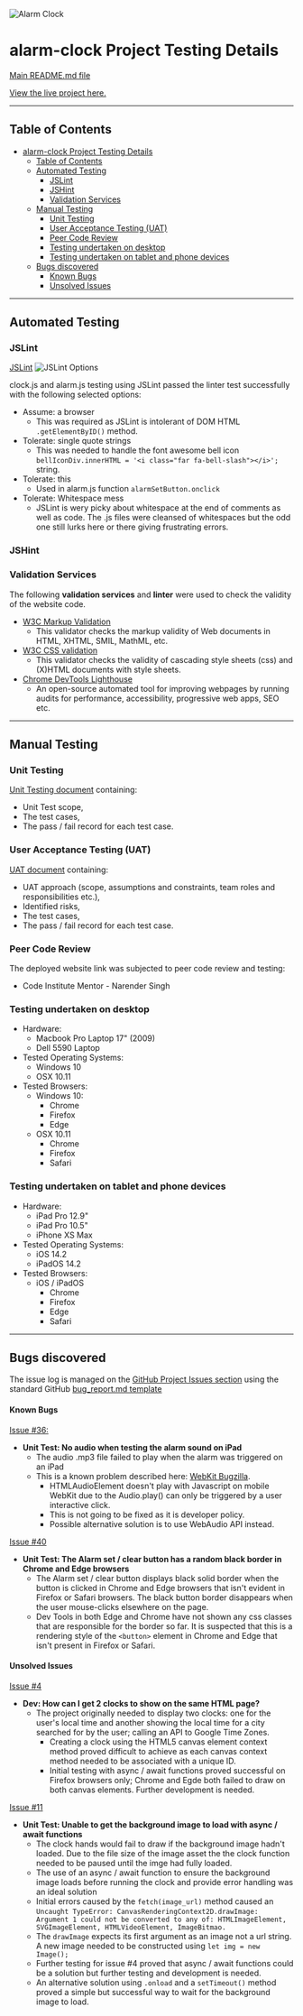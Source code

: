![Alarm Clock](assets/favicons/apple-touch-icon.png)

# alarm-clock Project Testing Details #


[Main README.md file](https://github.com/simonjvardy/alarm-clock/blob/master/README.md)

[View the live project here.](https://simonjvardy.github.io/alarm-clock/)

---

## Table of Contents ##

- [alarm-clock Project Testing Details](#alarm-clock-project-testing-details)
  - [Table of Contents](#table-of-contents)
  - [Automated Testing](#automated-testing)
    - [JSLint](#jslint)
    - [JSHint](#jshint)
    - [Validation Services](#validation-services)
  - [Manual Testing](#manual-testing)
    - [Unit Testing](#unit-testing)
    - [User Acceptance Testing (UAT)](#user-acceptance-testing-uat)
    - [Peer Code Review](#peer-code-review)
    - [Testing undertaken on desktop](#testing-undertaken-on-desktop)
    - [Testing undertaken on tablet and phone devices](#testing-undertaken-on-tablet-and-phone-devices)
  - [Bugs discovered](#bugs-discovered)
      - [Known Bugs](#known-bugs)
      - [Unsolved Issues](#unsolved-issues)


---
## Automated Testing ##

### JSLint ###

[JSLint](https://jslint.com/)
![JSLint Options](assets/img/testing-jslint-options.png)

clock.js and alarm.js testing using JSLint passed the linter test successfully with the following selected options: 
- Assume: a browser
  - This was required as JSLint is intolerant of DOM HTML `.getElementByID()` method.
- Tolerate: single quote strings
  - This was needed to handle the font awesome bell icon `bellIconDiv.innerHTML = '<i class="far fa-bell-slash"></i>';` string.
- Tolerate: this
  - Used in alarm.js function `alarmSetButton.onclick`
- Tolerate: Whitespace mess
  - JSLint is wery picky about whitespace at the end of comments as well as code. The .js files were cleansed of whitespaces but the odd one still lurks here or there giving frustrating errors.



### JSHint ###

### Validation Services ###

The following **validation services** and **linter** were used to check the validity of the website code.


- [W3C Markup Validation](https://validator.w3.org/) 
  - This validator checks the markup validity of Web documents in HTML, XHTML, SMIL, MathML, etc.
- [W3C CSS validation](https://jigsaw.w3.org/css-validator/)
  - This validator checks the validity of cascading style sheets (css) and (X)HTML documents with style sheets.
- [Chrome DevTools Lighthouse](https://developers.google.com/web/tools/lighthouse)
  - An open-source automated tool for improving webpages by running audits for performance, accessibility, progressive web apps, SEO etc.

---
## Manual Testing ##

### Unit Testing ###
[Unit Testing document](testing/iss-tracker-unit-test-plan.pdf) containing:
- Unit Test scope,
- The test cases,
- The pass / fail record for each test case.


### User Acceptance Testing (UAT) ###
[UAT document](testing/iss-tracker-uat-test-plan.pdf) containing:
- UAT approach (scope, assumptions and constraints, team roles and responsibilities etc.), 
- Identified risks, 
- The test cases,
- The pass / fail record for each test case.

### Peer Code Review ###
The deployed website link was subjected to peer code review and testing:
- Code Institute Mentor - Narender Singh

### Testing undertaken on desktop ###

- Hardware:
    - Macbook Pro Laptop 17" (2009)
    - Dell 5590 Laptop
- Tested Operating Systems:
    - Windows 10
    - OSX 10.11 
- Tested Browsers:
    - Windows 10:
        - Chrome
        - Firefox
        - Edge 
    - OSX 10.11
        - Chrome
        - Firefox
        - Safari

### Testing undertaken on tablet and phone devices ###

- Hardware:
    - iPad Pro 12.9"
    - iPad Pro 10.5"
    - iPhone XS Max
- Tested Operating Systems:
    - iOS 14.2
    - iPadOS 14.2
- Tested Browsers:
    - iOS / iPadOS
        - Chrome
        - Firefox
        - Edge
        - Safari

---
## Bugs discovered ##

The issue log is managed on the [GitHub Project Issues section](https://github.com/simonjvardy/alarm-clock/issues) using the standard GitHub [bug\_report.md template](https://github.com/simonjvardy/alarm-clock/blob/master/.github/ISSUE_TEMPLATE/bug_report.md)


#### Known Bugs ####

[Issue #36:](https://github.com/simonjvardy/alarm-clock/issues/36)
- **Unit Test: No audio when testing the alarm sound on iPad**
  - The audio .mp3 file failed to play when the alarm was triggered on an iPad
  - This is a known problem described here: [WebKit Bugzilla](https://bugs.webkit.org/show_bug.cgi?id=132691).
    - HTMLAudioElement doesn't play with Javascript on mobile WebKit due to the Audio.play() can only be triggered by a user interactive click.
    - This is not going to be fixed as it is developer policy.
    - Possible alternative solution is to use WebAudio API instead.

[Issue #40](https://github.com/simonjvardy/alarm-clock/issues/40)
- **Unit Test: The Alarm set / clear button has a random black border in Chrome and Edge browsers**
  - The Alarm set / clear button displays black solid border when the button is clicked in Chrome and Edge browsers that isn't evident in Firefox or Safari browsers. The black button border disappears when the user mouse-clicks elsewhere on the page.
  - Dev Tools in both Edge and Chrome have not shown any css classes that are responsible for the border so far. It is suspected that this is a rendering style of the `<button>` element in Chrome and Edge that isn't present in Firefox or Safari.

#### Unsolved Issues ####

[Issue #4](https://github.com/simonjvardy/alarm-clock/issues/4)
- **Dev: How can I get 2 clocks to show on the same HTML page?**
  - The project originally needed to display two clocks: one for the user's local time and another showing the local time for a city searched for by the user; calling an API to Google Time Zones.
    - Creating a clock using the HTML5 canvas element context method proved difficult to achieve as each canvas context method needed to be associated with a unique ID.
    - Initial testing with async / await functions proved successful on Firefox browsers only; Chrome and Egde both failed to draw on both canvas elements. Further development is needed.

[Issue #11](https://github.com/simonjvardy/alarm-clock/issues/11)
- **Unit Test: Unable to get the background image to load with async / await functions**
  - The clock hands would fail to draw if the background image hadn't loaded. Due to the file size of the image asset the the clock function needed to be paused until the imge had fully loaded.
  - The use of an async / await function to ensure the background image loads before running the clock and provide error handling was an ideal solution
  - Initial errors caused by the `fetch(image_url)` method caused an `Uncaught TypeError: CanvasRenderingContext2D.drawImage: Argument 1 could not be converted to any of: HTMLImageElement, SVGImageElement, HTMLVideoElement, ImageBitmao.`
  - The `drawImage` expects its first argument as an image not a url string. A new image needed to be constructed using `let img = new Image();`
  - Further testing for issue #4 proved that async / await functions could be a solution but further testing and development is needed.
  - An alternative solution using `.onload` and a `setTimeout()` method proved a simple but successful way to wait for the background image to load.